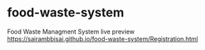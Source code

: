 # food-waste-system
Food Waste Managment System 
live preview
 https://sairambbisai.github.io/food-waste-system/Registration.html
